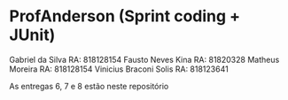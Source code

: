 # ProfAnderson (Sprint coding + JUnit)

Gabriel da Silva RA: 818128154
Fausto Neves Kina RA: 81820328
Matheus Moreira RA: 818128154
Vinicius Braconi Solis RA: 818123641

As entregas 6, 7 e 8 estão neste repositório
